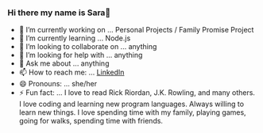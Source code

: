### Hi there my name is Sara👋 


- 🔭 I’m currently working on ... Personal Projects / Family Promise Project
- 🌱 I’m currently learning ... Node.js
- 👯 I’m looking to collaborate on ... anything
- 🤔 I’m looking for help with ... anything
- 💬 Ask me about ... anything
- 📫 How to reach me: ... [LinkedIn](https://www.linkedin.com/in/sara-cearc/)
- 😄 Pronouns: ... she/her
- ⚡ Fun fact: ... I love to read Rick Riordan, J.K. Rowling, and many others. I love coding and learning new program languages. Always willing to learn new things. I love spending time with my family, playing games, going for walks, spending time with friends. 

